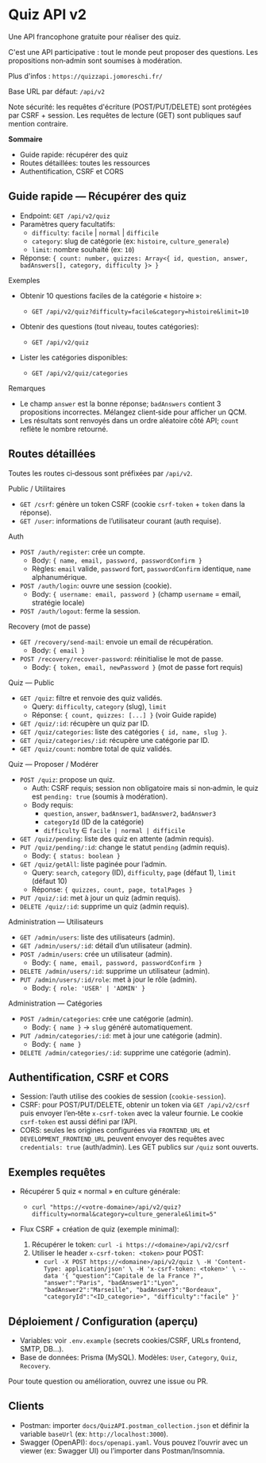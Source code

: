 # Quiz API v2

Une API francophone gratuite pour réaliser des quiz.

C'est une API participative : tout le monde peut proposer des questions. Les propositions non‑admin sont soumises à modération.

Plus d'infos : `https://quizzapi.jomoreschi.fr/`

Base URL par défaut: `/api/v2`

Note sécurité: les requêtes d'écriture (POST/PUT/DELETE) sont protégées par CSRF + session. Les requêtes de lecture (GET) sont publiques sauf mention contraire.

**Sommaire**
- Guide rapide: récupérer des quiz
- Routes détaillées: toutes les ressources
- Authentification, CSRF et CORS

## Guide rapide — Récupérer des quiz

- Endpoint: `GET /api/v2/quiz`
- Paramètres query facultatifs:
  - `difficulty`: `facile` | `normal` | `difficile`
  - `category`: slug de catégorie (ex: `histoire`, `culture_generale`)
  - `limit`: nombre souhaité (ex: `10`)
- Réponse: `{ count: number, quizzes: Array<{ id, question, answer, badAnswers[], category, difficulty }> }`

Exemples

- Obtenir 10 questions faciles de la catégorie « histoire »:
  - `GET /api/v2/quiz?difficulty=facile&category=histoire&limit=10`

- Obtenir des questions (tout niveau, toutes catégories):
  - `GET /api/v2/quiz`

- Lister les catégories disponibles:
  - `GET /api/v2/quiz/categories`

Remarques
- Le champ `answer` est la bonne réponse; `badAnswers` contient 3 propositions incorrectes. Mélangez client‑side pour afficher un QCM.
- Les résultats sont renvoyés dans un ordre aléatoire côté API; `count` reflète le nombre retourné.

## Routes détaillées

Toutes les routes ci‑dessous sont préfixées par `/api/v2`.

Public / Utilitaires
- `GET /csrf`: génère un token CSRF (cookie `csrf-token` + `token` dans la réponse).
- `GET /user`: informations de l’utilisateur courant (auth requise).

Auth
- `POST /auth/register`: crée un compte.
  - Body: `{ name, email, password, passwordConfirm }`
  - Règles: `email` valide, `password` fort, `passwordConfirm` identique, `name` alphanumérique.
- `POST /auth/login`: ouvre une session (cookie).
  - Body: `{ username: email, password }` (champ `username` = email, stratégie locale)
- `POST /auth/logout`: ferme la session.

Recovery (mot de passe)
- `GET /recovery/send-mail`: envoie un email de récupération.
  - Body: `{ email }`
- `POST /recovery/recover-password`: réinitialise le mot de passe.
  - Body: `{ token, email, newPassword }` (mot de passe fort requis)

Quiz — Public
- `GET /quiz`: filtre et renvoie des quiz validés.
  - Query: `difficulty`, `category` (slug), `limit`
  - Réponse: `{ count, quizzes: [...] }` (voir Guide rapide)
- `GET /quiz/:id`: récupère un quiz par ID.
- `GET /quiz/categories`: liste des catégories `{ id, name, slug }`.
- `GET /quiz/categories/:id`: récupère une catégorie par ID.
- `GET /quiz/count`: nombre total de quiz validés.

Quiz — Proposer / Modérer
- `POST /quiz`: propose un quiz.
  - Auth: CSRF requis; session non obligatoire mais si non‑admin, le quiz est `pending: true` (soumis à modération).
  - Body requis:
    - `question`, `answer`, `badAnswer1`, `badAnswer2`, `badAnswer3`
    - `categoryId` (ID de la catégorie)
    - `difficulty` ∈ `facile | normal | difficile`
- `GET /quiz/pending`: liste des quiz en attente (admin requis).
- `PUT /quiz/pending/:id`: change le statut `pending` (admin requis).
  - Body: `{ status: boolean }`
- `GET /quiz/getAll`: liste paginée pour l’admin.
  - Query: `search`, `category` (ID), `difficulty`, `page` (défaut 1), `limit` (défaut 10)
  - Réponse: `{ quizzes, count, page, totalPages }`
- `PUT /quiz/:id`: met à jour un quiz (admin requis).
- `DELETE /quiz/:id`: supprime un quiz (admin requis).

Administration — Utilisateurs
- `GET /admin/users`: liste des utilisateurs (admin).
- `GET /admin/users/:id`: détail d’un utilisateur (admin).
- `POST /admin/users`: crée un utilisateur (admin).
  - Body: `{ name, email, password, passwordConfirm }`
- `DELETE /admin/users/:id`: supprime un utilisateur (admin).
- `PUT /admin/users/:id/role`: met à jour le rôle (admin).
  - Body: `{ role: 'USER' | 'ADMIN' }`

Administration — Catégories
- `POST /admin/categories`: crée une catégorie (admin).
  - Body: `{ name }` → `slug` généré automatiquement.
- `PUT /admin/categories/:id`: met à jour une catégorie (admin).
  - Body: `{ name }`
- `DELETE /admin/categories/:id`: supprime une catégorie (admin).

## Authentification, CSRF et CORS

- Session: l’auth utilise des cookies de session (`cookie-session`).
- CSRF: pour POST/PUT/DELETE, obtenir un token via `GET /api/v2/csrf` puis envoyer l’en‑tête `x-csrf-token` avec la valeur fournie. Le cookie `csrf-token` est aussi défini par l’API.
- CORS: seules les origines configurées via `FRONTEND_URL` et `DEVELOPMENT_FRONTEND_URL` peuvent envoyer des requêtes avec `credentials: true` (auth/admin). Les GET publics sur `/quiz` sont ouverts.

## Exemples requêtes

- Récupérer 5 quiz « normal » en culture générale:
  - `curl "https://<votre-domaine>/api/v2/quiz?difficulty=normal&category=culture_generale&limit=5"`

- Flux CSRF + création de quiz (exemple minimal):
  1) Récupérer le token: `curl -i https://<domaine>/api/v2/csrf`
  2) Utiliser le header `x-csrf-token: <token>` pour POST:
     - `curl -X POST https://<domaine>/api/v2/quiz \
        -H 'Content-Type: application/json' \
        -H 'x-csrf-token: <token>' \
        --data '{
          "question":"Capitale de la France ?",
          "answer":"Paris",
          "badAnswer1":"Lyon",
          "badAnswer2":"Marseille",
          "badAnswer3":"Bordeaux",
          "categoryId":"<ID_categorie>",
          "difficulty":"facile"
        }'`

## Déploiement / Configuration (aperçu)

- Variables: voir `.env.example` (secrets cookies/CSRF, URLs frontend, SMTP, DB...).
- Base de données: Prisma (MySQL). Modèles: `User`, `Category`, `Quiz`, `Recovery`.

Pour toute question ou amélioration, ouvrez une issue ou PR.

## Clients

- Postman: importer `docs/QuizAPI.postman_collection.json` et définir la variable `baseUrl` (ex: `http://localhost:3000`).
- Swagger (OpenAPI): `docs/openapi.yaml`. Vous pouvez l’ouvrir avec un viewer (ex: Swagger UI) ou l’importer dans Postman/Insomnia.
